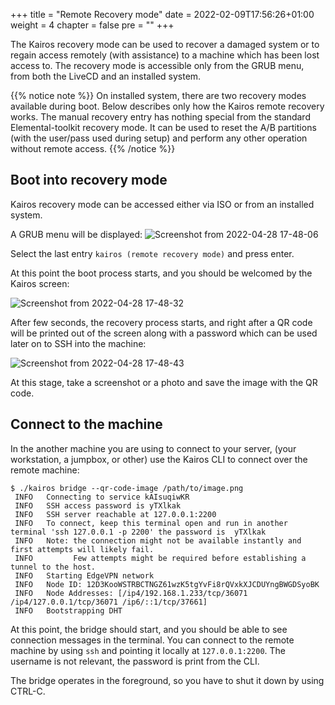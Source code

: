 +++
title = "Remote Recovery mode"
date = 2022-02-09T17:56:26+01:00
weight = 4
chapter = false
pre = ""
+++

The Kairos recovery mode can be used to recover a damaged system or to regain access remotely (with assistance) to a machine which has been lost access to. The recovery mode is accessible only from the GRUB menu, from both the LiveCD and an installed system.

{{% notice note %}}
On installed system, there are two recovery modes available during boot. Below describes only how the Kairos remote recovery works. The manual recovery entry has nothing special from the standard Elemental-toolkit recovery mode. It can be used to reset the A/B partitions (with the user/pass used during setup) and perform any other operation without remote access.
{{% /notice %}}

## Boot into recovery mode

Kairos recovery mode can be accessed either via ISO or from an installed system.

A GRUB menu will be displayed:
![Screenshot from 2022-04-28 17-48-06](https://user-images.githubusercontent.com/2420543/165800177-3e4cccd8-f67c-43a2-bd88-329478539400.png)

Select the last entry `kairos (remote recovery mode)` and press enter.

At this point the boot process starts, and you should be welcomed by the Kairos screen: 

![Screenshot from 2022-04-28 17-48-32](https://user-images.githubusercontent.com/2420543/165800182-9aa29c90-09e9-4c53-b3c7-c8ced262e3ac.png)

After few seconds, the recovery process starts, and right after a QR code will be printed out of the screen along with a password which can be used later on to SSH into the machine:

![Screenshot from 2022-04-28 17-48-43](https://user-images.githubusercontent.com/2420543/165800187-4d2fe04e-c501-4ad8-a29f-32a0110eaa72.png)

At this stage, take a screenshot or a photo and save the image with the QR code.

## Connect to the machine

In the another machine you are using to connect to your server, (your workstation, a jumpbox, or other) use the Kairos CLI to connect over the remote machine:

```
$ ./kairos bridge --qr-code-image /path/to/image.png
 INFO   Connecting to service kAIsuqiwKR
 INFO   SSH access password is yTXlkak
 INFO   SSH server reachable at 127.0.0.1:2200
 INFO   To connect, keep this terminal open and run in another terminal 'ssh 127.0.0.1 -p 2200' the password is  yTXlkak
 INFO   Note: the connection might not be available instantly and first attempts will likely fail.
 INFO         Few attempts might be required before establishing a tunnel to the host.
 INFO   Starting EdgeVPN network
 INFO   Node ID: 12D3KooWSTRBCTNGZ61wzK5tgYvFi8rQVxkXJCDUYngBWGDSyoBK
 INFO   Node Addresses: [/ip4/192.168.1.233/tcp/36071 /ip4/127.0.0.1/tcp/36071 /ip6/::1/tcp/37661]
 INFO   Bootstrapping DHT
```

At this point, the bridge should start, and you should be able to see connection messages in the terminal. You can connect to the remote machine by using `ssh` and pointing it locally at `127.0.0.1:2200`. The username is not relevant, the password is print from the CLI.

The bridge operates in the foreground, so you have to shut it down by using CTRL-C.
